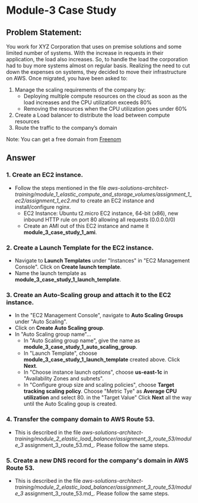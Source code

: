 # Module-3 Case Study

## Problem Statement:
You work for XYZ Corporation that uses on premise solutions and some limited number of systems. With the increase in requests in their application, the load also increases. So, to handle the load the corporation had to buy more systems almost on regular basis. Realizing the need to cut down the expenses on systems, they decided to move their infrastructure on AWS. Once migrated, you have been asked to:

1. Manage the scaling requirements of the company by:
   * Deploying multiple compute resources on the cloud as soon as the load increases and the CPU utilization exceeds 80%
   * Removing the resources when the CPU utilization goes under 60%
2. Create a Load balancer to distribute the load between compute resources
3. Route the traffic to the company’s domain

Note: You can get a free domain from [Freenom](https://www.freenom.com/en/index.html?lang=en)

## Answer

### 1. Create an EC2 instance.
* Follow the steps mentioned in the file _aws-solutions-architect-training/module_1_elastic_compute_and_storage_volumes/assignment_1_ec2/assignment_1_ec2.md_ to create an EC2 instance and install/configure nginx.
  * EC2 Instance: Ubuntu t2.micro EC2 instance, 64-bit (x86), new inbound HTTP rule on port 80 allowing all requests (0.0.0.0/0)
  * Create an AMI out of this EC2 instance and name it **module_3_case_study_1_ami**.


### 2. Create a Launch Template for the EC2 instance.
* Navigate to **Launch Templates** under "Instances" in "EC2 Management Console". Click on **Create launch template**.
* Name the launch template as **module_3_case_study_1_launch_template**.


### 3. Create an Auto-Scaling group and attach it to the EC2 instance.
* In the "EC2 Management Console", navigate to **Auto Scaling Groups** under "Auto Scaling".
* Click on **Create Auto Scaling group**.
* In "Auto Scaling group name"...
  * In "Auto Scaling group name", give the name as **module_3_case_study_1_auto_scaling_group**.
  * In "Launch Template", choose **module_3_case_study_1_launch_template** created above. Click **Next**.
  * In "Choose instance launch options", choose **us-east-1c** in "Availability Zones and subnets".
  * In "Configure group size and scaling policies", choose **Target tracking scaling policy**. Choose "Metric Tye" as **Average CPU utilization** and select 80. in the "Target Value" Click **Next** all the way until the Auto Scaling goup is created.


### 4. Transfer the company domain to AWS Route 53.
* This is described in the file _aws-solutions-architect-training/module_2_elastic_load_balancer/assignment_3_route_53/module_3_ assignment_3_route_53.md_. Please follow the same steps.


### 5. Create a new DNS record for the company's domain in AWS Route 53.
* This is described in the file _aws-solutions-architect-training/module_2_elastic_load_balancer/assignment_3_route_53/module_3_ assignment_3_route_53.md_. Please follow the same steps.

